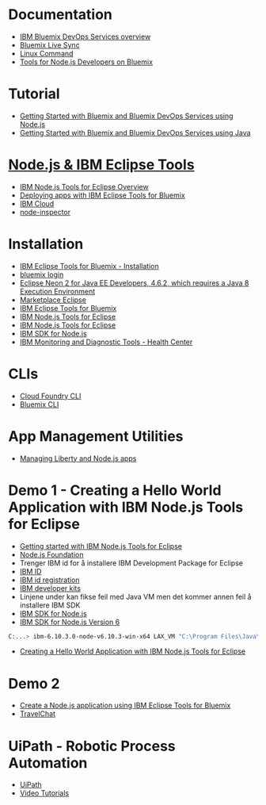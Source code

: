 # Documentation
- [IBM Bluemix DevOps Services overview](https://hub.jazz.net/docs/overview/) 
- [Bluemix Live Sync](https://console.ng.bluemix.net/docs/develop/bluemixlive.html)
- [Linux Command](http://www.linuxcommand.org/index.php)
- [Tools for Node.js Developers on Bluemix ](https://dzone.com/articles/tools-for-nodejs-developers-on-bluemix)

# Tutorial
- [Getting Started with Bluemix and Bluemix DevOps Services using Node.js](https://hub.jazz.net/tutorials/jazzeditor/)
- [Getting Started with Bluemix and Bluemix DevOps Services using Java](https://hub.jazz.net/tutorials/jazzeditorjava/)

# [Node.js & IBM Eclipse Tools](https://www.ibm.com/developerworks/community/blogs/nodejstools?lang=en)
- [IBM Node.js Tools for Eclipse Overview](https://www.ibm.com/developerworks/community/blogs/nodejstools/entry/IBM_Node_js_Tools_for_Eclipse_Beta_Overview?lang=en)
- [Deploying apps with IBM Eclipse Tools for Bluemix](https://console.ng.bluemix.net/docs/manageapps/eclipsetools/eclipsetools.html#eclipsetools)
- [IBM Cloud](https://www.ibm.com/cloud-computing/?cm_mcc=IBMBLUEMIXMARKETING-_-Eclipse-_-Plugin-_-dWpage)
- [node-inspector](https://www.npmjs.com/package/node-inspector)

# Installation
- [IBM Eclipse Tools for Bluemix - Installation](https://developer.ibm.com/wasdev/downloads/#asset/tools-IBM_Eclipse_Tools_for_Bluemix)
- [bluemix login](https://console.ng.bluemix.net/)
- [Eclipse Neon 2 for Java EE Developers, 4.6.2, which requires a Java 8 Execution Environment](https://www.eclipse.org/downloads/packages/eclipse-ide-java-ee-developers/neon2)
- [Marketplace Eclipse](http://marketplace.eclipse.org/)
- [IBM Eclipse Tools for Bluemix](https://marketplace.eclipse.org/content/ibm-eclipse-tools-bluemix)
- [IBM Node.js Tools for Eclipse](http://marketplace.eclipse.org/node/2722362)
- [IBM Node.js Tools for Eclipse](https://marketplace.eclipse.org/content/ibm-nodejs-tools-eclipse-beta)
- [IBM SDK for Node.js](https://developer.ibm.com/node/sdk/)
- [IBM Monitoring and Diagnostic Tools - Health Center](https://marketplace.eclipse.org/content/ibm-monitoring-and-diagnostic-tools-health-centergit )


# CLIs
- [Cloud Foundry CLI](https://console.ng.bluemix.net/docs/cli/reference/cfcommands/index.html#cf)
- [Bluemix CLI](https://www.ibm.com/blogs/bluemix/2016/02/bluemix-cli/)

# App Management Utilities
- [Managing Liberty and Node.js apps](https://console.ng.bluemix.net/docs/manageapps/app_mng.html#app_management)

# Demo 1 - Creating a Hello World Application with IBM Node.js Tools for Eclipse
- [Getting started with IBM Node.js Tools for Eclipse](https://www.ibm.com/developerworks/community/blogs/nodejstools/entry/Getting_Started_with_IBM_Node_js_Tools_for_Eclipse_Beta?lang=en)
- [Node.js Foundation](https://nodejs.org/en/download/)
- Trenger IBM id for å installere IBM Development Package for Eclipse
- [IBM ID](https://www-01.ibm.com/marketing/iwm/iwm/web/preLogin.do?source=idpe&S_TACT=105AGX05&S_CMP=JDK&lang=en_US&S_PKG=win64-6.3.10)
- [IBM id registration](https://www.ibm.com/account/profile/us?page=reg&okURL=https%3A%2F%2Fwww-01.ibm.com%2Fmarketing%2Fiwm%2Fiwm%2Fweb%2Freg%2Fpick.do%3Fsource%3Didpe%26S_PKG%3Dwin64-6.3.10%26S_TACT%3D105AGX05%26S_CMP%3DJDK%26lang%3Den_US&required=fname+lname+oaddr+)
- [IBM developer kits](https://www.ibm.com/developerworks/java/jdk/)
- Linjene under kan fikse feil med Java VM men det kommer annen feil å installere IBM SDK 
- [IBM SDK for Node.js](https://developer.ibm.com/node/sdk/)
- [IBM SDK for Node.js Version 6](https://developer.ibm.com/node/sdk/v6/)
```bash
C:...> ibm-6.10.3.0-node-v6.10.3-win-x64 LAX_VM "C:\Program Files\Java\jre1.8.0_131\bin\java.exe”
```
- [Creating a Hello World Application with IBM Node.js Tools for Eclipse](https://www.ibm.com/developerworks/community/blogs/nodejstools/entry/Creating_a_Hello_World_Application_with_IBM_Node_js_Tools_for_Eclipse_Beta?lang=en)

# Demo 2
- [Create a Node.js application using IBM Eclipse Tools for Bluemix](https://www.ibm.com/blogs/bluemix/2015/02/create-node-js-application-using-ibm-eclipse-tools-bluemix-ibm-watson-service/)
- [TravelChat](https://hub.jazz.net/project/sghung/TravelChat/overview)

# UiPath - Robotic Process Automation
- [UiPath](https://www.uipath.com/)
- [Video Tutorials](https://www.uipath.com/tutorials)